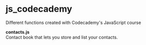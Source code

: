 # js_codecademy
Different functions created with Codecademy's JavaScript course

<p>
<b>contacts.js</b><br>
Contact book that lets you store and list your contacts.
</p>
